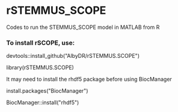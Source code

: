 # rSTEMMUS_SCOPE
Codes to run the STEMMUS_SCOPE model in MATLAB from R

### To install rSCOPE, use:
devtools::install_github("AlbyDR/rSTEMMUS.SCOPE")

library(rSTEMMUS.SCOPE)

It may need to install the rhdf5 package before using BiocManager

install.packages("BiocManager")

BiocManager::install("rhdf5")
